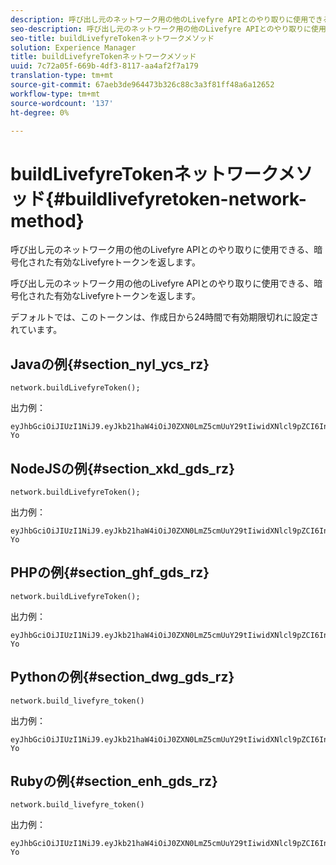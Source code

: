 ```yaml
---
description: 呼び出し元のネットワーク用の他のLivefyre APIとのやり取りに使用できる、暗号化された有効なLivefyreトークンを返します。
seo-description: 呼び出し元のネットワーク用の他のLivefyre APIとのやり取りに使用できる、暗号化された有効なLivefyreトークンを返します。
seo-title: buildLivefyreTokenネットワークメソッド
solution: Experience Manager
title: buildLivefyreTokenネットワークメソッド
uuid: 7c72a05f-669b-4df3-8117-aa4af2f7a179
translation-type: tm+mt
source-git-commit: 67aeb3de964473b326c88c3a3f81ff48a6a12652
workflow-type: tm+mt
source-wordcount: '137'
ht-degree: 0%

---
```



# buildLivefyreTokenネットワークメソッド{#buildlivefyretoken-network-method}

呼び出し元のネットワーク用の他のLivefyre APIとのやり取りに使用できる、暗号化された有効なLivefyreトークンを返します。

呼び出し元のネットワーク用の他のLivefyre APIとのやり取りに使用できる、暗号化された有効なLivefyreトークンを返します。

デフォルトでは、このトークンは、作成日から24時間で有効期限切れに設定されています。

## Javaの例{#section_nyl_ycs_rz}

```
network.buildLivefyreToken(); 
```

出力例：

```
eyJhbGciOiJIUzI1NiJ9.eyJkb21haW4iOiJ0ZXN0LmZ5cmUuY29tIiwidXNlcl9pZCI6InN5c3RlbSIsImRpc3BsYXlfbmFtZSI6InN5c3RlbSIsImV4cGlyZXMiOjEzOTY2NTUwODN9.33GuJF_ou2O6CCV22Y3PlLUgP2Igy9vAXfmLONkt-Yo
```

## NodeJSの例{#section_xkd_gds_rz}

```
network.buildLivefyreToken(); 
```

出力例：

```
eyJhbGciOiJIUzI1NiJ9.eyJkb21haW4iOiJ0ZXN0LmZ5cmUuY29tIiwidXNlcl9pZCI6InN5c3RlbSIsImRpc3BsYXlfbmFtZSI6InN5c3RlbSIsImV4cGlyZXMiOjEzOTY2NTUwODN9.33GuJF_ou2O6CCV22Y3PlLUgP2Igy9vAXfmLONkt-Yo
```

## PHPの例{#section_ghf_gds_rz}

```
network.buildLivefyreToken(); 
```

出力例：

```
eyJhbGciOiJIUzI1NiJ9.eyJkb21haW4iOiJ0ZXN0LmZ5cmUuY29tIiwidXNlcl9pZCI6InN5c3RlbSIsImRpc3BsYXlfbmFtZSI6InN5c3RlbSIsImV4cGlyZXMiOjEzOTY2NTUwODN9.33GuJF_ou2O6CCV22Y3PlLUgP2Igy9vAXfmLONkt-Yo 
```

## Pythonの例{#section_dwg_gds_rz}

```
network.build_livefyre_token() 
```

出力例：

```
eyJhbGciOiJIUzI1NiJ9.eyJkb21haW4iOiJ0ZXN0LmZ5cmUuY29tIiwidXNlcl9pZCI6InN5c3RlbSIsImRpc3BsYXlfbmFtZSI6InN5c3RlbSIsImV4cGlyZXMiOjEzOTY2NTUwODN9.33GuJF_ou2O6CCV22Y3PlLUgP2Igy9vAXfmLONkt-Yo 
```

## Rubyの例{#section_enh_gds_rz}

```
network.build_livefyre_token() 
```

出力例：

```
eyJhbGciOiJIUzI1NiJ9.eyJkb21haW4iOiJ0ZXN0LmZ5cmUuY29tIiwidXNlcl9pZCI6InN5c3RlbSIsImRpc3BsYXlfbmFtZSI6InN5c3RlbSIsImV4cGlyZXMiOjEzOTY2NTUwODN9.33GuJF_ou2O6CCV22Y3PlLUgP2Igy9vAXfmLONkt-Yo 
```

